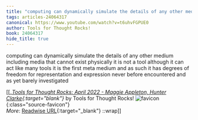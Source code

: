 ```yaml
---
title: "computing can dynamically simulate the details of any other medium ..."
tags: articles-24064317
canonical: https://www.youtube.com/watch?v=t6uhvFGPUE0
author: Tools for Thought Rocks!
book: 24064317
hide_title: true
---
```


computing can dynamically simulate the details of any other medium including media that cannot exist physically it is not a tool although it can act like many tools it is the first meta medium and as such it has degrees of freedom for representation and expression never before encountered and as yet barely investigated


[[<cite>_[Tools for Thought Rocks: April 2022 - Maggie Appleton, Hunter Clarke](https://www.youtube.com/watch?v=t6uhvFGPUE0){:target="_blank"}_</cite> by Tools for Thought Rocks! ![favicon](https://s2.googleusercontent.com/s2/favicons?domain=www.youtube.com){:class="source-favicon"}<br>
_More_: [Readwise URL](https://readwise.io/open/470524674){:target="_blank"}
::wrap]]